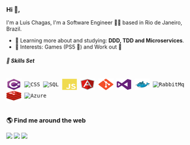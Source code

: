 ### Hi 👋,

I'm a Luis Chagas, I'm a Software Engineer 👨‍💻 based in Rio de Janeiro, Brazil.

- 🌱  Learning more about and studying: **DDD, TDD and Microservices**.
- 👾  Interests: Games (PS5 💙) and Work out 💪

##### 🧠 Skills Set 

 <div style="display: inline_block;">
 <kbd align="center">
      <br />
      <img align="center" title="Csharp" alt="Csharp" height="30" width="40" src="https://raw.githubusercontent.com/devicons/devicon/9c6bfdb9783cdfe1018666ed76adcfd3eab6fad6/icons/csharp/csharp-original.svg">
      <img align="center"  title=".NET" alt="CSS" height="30" width="40" src="https://upload.wikimedia.org/wikipedia/commons/e/ee/.NET_Core_Logo.svg">
      <img align="center"  title="SQL Server" alt="SQL" height="30" width="40" src="https://svgshare.com/i/QFm.svg">
      <img align="center"  title="Javascript" alt="Js" height="30" width="40" src="https://raw.githubusercontent.com/devicons/devicon/master/icons/javascript/javascript-plain.svg">
      <img align="center" title="Angular" alt="Angular" height="30" width="40" src="https://raw.githubusercontent.com/devicons/devicon/9c6bfdb9783cdfe1018666ed76adcfd3eab6fad6/icons/angularjs/angularjs-original.svg">
      <img align="center" title="Git" alt="Git" height="30" width="40" src="https://raw.githubusercontent.com/devicons/devicon/9c6bfdb9783cdfe1018666ed76adcfd3eab6fad6/icons/git/git-original.svg">
      <img align="center" title="Visual Studio" alt="Visual Studio" height="30" width="40" src="https://raw.githubusercontent.com/devicons/devicon/9c6bfdb9783cdfe1018666ed76adcfd3eab6fad6/icons/visualstudio/visualstudio-plain.svg">
      <img align="center" title="Docker" alt="Docker" height="30" width="40" src="https://raw.githubusercontent.com/devicons/devicon/9c6bfdb9783cdfe1018666ed76adcfd3eab6fad6/icons/docker/docker-original.svg">
      <img align="center" title="RabbitMq" alt="RabbitMq" height="30" width="40" src="https://www.vectorlogo.zone/logos/rabbitmq/rabbitmq-icon.svg">
      <img align="center" title="Redis" alt="Redis" height="30" width="40" src="https://raw.githubusercontent.com/devicons/devicon/9c6bfdb9783cdfe1018666ed76adcfd3eab6fad6/icons/redis/redis-original.svg">
      <img align="center" title="Azure" alt="Azure" height="30" width="40" src="https://upload.wikimedia.org/wikipedia/commons/a/a8/Microsoft_Azure_Logo.svg">
<br />
<br /> 
</kbd>
    </div>

  ### 🌎 Find me around the web
  
  <div>
    <a href="https://www.linkedin.com/in/lfchagas/" target="_blank"><img src="https://img.shields.io/badge/-LinkedIn-%230077B5?style=for-the-badge&logo=linkedin&logoColor=white" target="_blank"></a>
     <a href = "mailto:lfchagas1@gmail.com"><img src="https://img.shields.io/badge/-Gmail-%23333?style=for-the-badge&logo=gmail&logoColor=white" target="_blank"></a>
  <a href = "https://twitter.com/lfchagas1"><img src="https://img.shields.io/badge/-twitter-%23333?style=for-the-badge&logo=twitter" target="_blank"></a>
 </div> 

